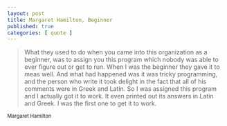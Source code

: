 ```yaml
---
layout: post
title: Margaret Hamilton, Beginner
published: true
categories: [ quote ]
---
```


<blockquote>
What they used to do when you came into this organization as a beginner,
was to assign you this program which nobody was able to ever figure out
or get to run. When I was the beginner they gave it to meas well. And what
had happened was it was tricky programming, and the person who write it took
delight in the fact that all of his comments were in Greek and Latin. So
I was assigned this program and I actually got it to work. It even printed out
its answers in Latin and Greek. I was the first one to get it to work.
</blockquote>
<small>Margaret Hamilton</small>

